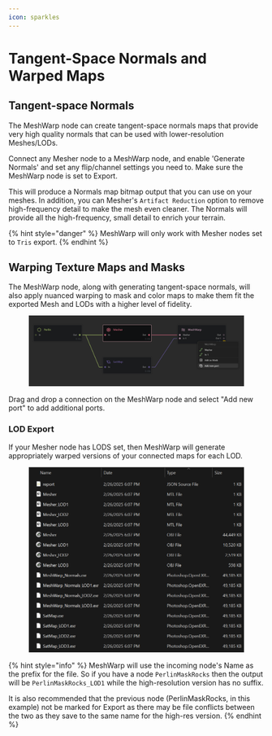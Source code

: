 ```yaml
---
icon: sparkles
---
```


# Tangent-Space Normals and Warped Maps

## Tangent-space Normals

The MeshWarp node can create tangent-space normals maps that provide very high quality normals that can be used with lower-resolution Meshes/LODs.

Connect any Mesher node to a MeshWarp node, and enable 'Generate Normals' and set any flip/channel settings you need to. Make sure the MeshWarp node is set to Export.

This will produce a Normals map bitmap output that you can use on your meshes. In addition, you can Mesher's `Artifact Reduction` option to remove high-frequency detail to make the mesh even cleaner. The Normals will provide all the high-frequency, small detail to enrich your terrain.

{% hint style="danger" %}
MeshWarp will only work with Mesher nodes set to `Tris` export.
{% endhint %}

## Warping Texture Maps and Masks

The MeshWarp node, along with generating tangent-space normals, will also apply nuanced warping to mask and color maps to make them fit the exported Mesh and LODs with a higher level of fidelity.

<figure><img src="../../../.gitbook/assets/image.png" alt=""><figcaption></figcaption></figure>

Drag and drop a connection on the MeshWarp node and select "Add new port" to add additional ports.&#x20;

### LOD Export

If your Mesher node has LODS set, then MeshWarp will generate appropriately warped versions of your connected maps for each LOD.

<figure><img src="../../../.gitbook/assets/image (59).png" alt="" width="563"><figcaption></figcaption></figure>

{% hint style="info" %}
MeshWarp will use the incoming node's Name as the prefix for the file. So if you have a node `PerlinMaskRocks` then the output will be `PerlinMaskRocks_LOD1` while the high-resolution version has no suffix.

It is also recommended that the previous node (PerlinMaskRocks, in this example) not be marked for Export as there may be file conflicts between the two as they save to the same name for the high-res version.
{% endhint %}

